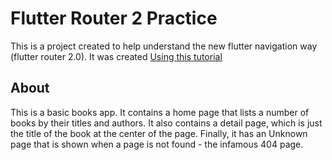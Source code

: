 # Flutter Router 2 Practice

This is a project created to help understand the new flutter navigation way (flutter router 2.0).
It was created [Using this tutorial](https://medium.com/flutter/learning-flutters-new-navigation-and-routing-system-7c9068155ade)

## About

This is a basic books app. It contains a home page that lists 
a number of books by their titles and authors. It also contains
a detail page, which is just the title of the book at the center
of the page. Finally, it has an Unknown page that is shown
when a page is not found - the infamous 404 page.

